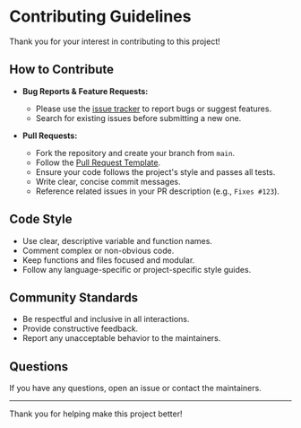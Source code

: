 # Contributing Guidelines

Thank you for your interest in contributing to this project!

## How to Contribute

- **Bug Reports & Feature Requests:**
  - Please use the [issue tracker](https://github.com/YOUR_GITHUB_REPO/issues) to report bugs or suggest features.
  - Search for existing issues before submitting a new one.

- **Pull Requests:**
  - Fork the repository and create your branch from `main`.
  - Follow the [Pull Request Template](.github/PULL_REQUEST_TEMPLATE.md).
  - Ensure your code follows the project's style and passes all tests.
  - Write clear, concise commit messages.
  - Reference related issues in your PR description (e.g., `Fixes #123`).

## Code Style

- Use clear, descriptive variable and function names.
- Comment complex or non-obvious code.
- Keep functions and files focused and modular.
- Follow any language-specific or project-specific style guides.

## Community Standards

- Be respectful and inclusive in all interactions.
- Provide constructive feedback.
- Report any unacceptable behavior to the maintainers.

## Questions

If you have any questions, open an issue or contact the maintainers.

---

Thank you for helping make this project better! 